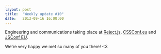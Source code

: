 ```yaml
---
layout: post
title:  "Weekly update #10"
date:   2013-09-16 16:00:00
---
```


Engineering and communications taking place at [Reject.js](http://rejectjs.org/), [CSSConf.eu](http://2013.cssconf.eu/) and [JSConf EU](http://2013.jsconf.eu/).

We're very happy we met so many of you there! &lt;3
